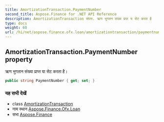 ```yaml
---
title: AmortizationTransaction.PaymentNumber
second_title: Aspose.Finance for .NET API Reference
description: AmortizationTransaction संपत्त. ऋण भुगतन संख्य प्रप्त य सेट करत है
type: docs
weight: 60
url: /hi/net/aspose.finance.ofx.loan/amortizationtransaction/paymentnumber/
---
```

## AmortizationTransaction.PaymentNumber property

ऋण भुगतान संख्या प्राप्त या सेट करता है।

```csharp
public string PaymentNumber { get; set; }
```

### यह सभी देखें

* class [AmortizationTransaction](../)
* नाम स्थान [Aspose.Finance.Ofx.Loan](../../amortizationtransaction/)
* सभा [Aspose.Finance](../../../)


